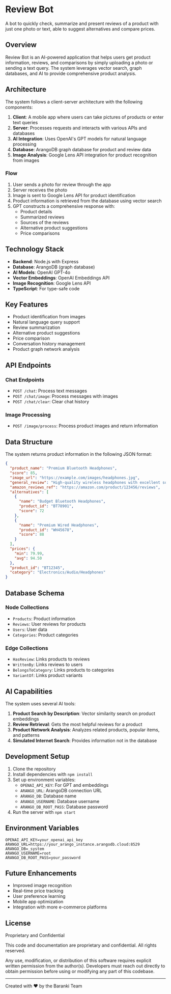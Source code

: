 # Review Bot

A bot to quickly check, summarize and present reviews of a product with just one photo or text, able to suggest alternatives and compare prices.

## Overview

Review Bot is an AI-powered application that helps users get product information, reviews, and comparisons by simply uploading a photo or sending a text query. The system leverages vector search, graph databases, and AI to provide comprehensive product analysis.

## Architecture

The system follows a client-server architecture with the following components:

1. **Client**: A mobile app where users can take pictures of products or enter text queries
2. **Server**: Processes requests and interacts with various APIs and databases
3. **AI Integration**: Uses OpenAI's GPT models for natural language processing
4. **Database**: ArangoDB graph database for product and review data
5. **Image Analysis**: Google Lens API integration for product recognition from images

### Flow

1. User sends a photo for review through the app
2. Server receives the photo
3. Image is sent to Google Lens API for product identification
4. Product information is retrieved from the database using vector search
5. GPT constructs a comprehensive response with:
   - Product details
   - Summarized reviews
   - Sources of the reviews
   - Alternative product suggestions
   - Price comparisons

## Technology Stack

- **Backend**: Node.js with Express
- **Database**: ArangoDB (graph database)
- **AI Models**: OpenAI GPT-4o
- **Vector Embeddings**: OpenAI Embeddings API
- **Image Recognition**: Google Lens API
- **TypeScript**: For type-safe code

## Key Features

- Product identification from images
- Natural language query support
- Review summarization
- Alternative product suggestions
- Price comparison
- Conversation history management
- Product graph network analysis

## API Endpoints

### Chat Endpoints

- `POST /chat`: Process text messages
- `POST /chat/image`: Process messages with images
- `POST /chat/clear`: Clear chat history

### Image Processing

- `POST /image/process`: Process product images and return information

## Data Structure

The system returns product information in the following JSON format:

```json
{
  "product_name": "Premium Bluetooth Headphones",
  "score": 85,
  "image_url": "https://example.com/images/headphones.jpg",
  "general_review": "High-quality wireless headphones with excellent sound quality and comfortable fit. Battery life could be improved.",
  "amazon_reviews_ref": "https://amazon.com/product/123456/reviews",
  "alternatives": [
    {
      "name": "Budget Bluetooth Headphones",
      "product_id": "BT78901",
      "score": 72
    },
    {
      "name": "Premium Wired Headphones",
      "product_id": "WH45678",
      "score": 88
    }
  ],
  "prices": {
    "min": 79.99,
    "avg": 94.50
  },
  "product_id": "BT12345",
  "category": "Electronics/Audio/Headphones"
}
```

## Database Schema

### Node Collections

- `Products`: Product information
- `Reviews`: User reviews for products
- `Users`: User data
- `Categories`: Product categories

### Edge Collections

- `HasReview`: Links products to reviews
- `WrittenBy`: Links reviews to users
- `BelongsToCategory`: Links products to categories
- `VariantOf`: Links product variants

## AI Capabilities

The system uses several AI tools:

1. **Product Search by Description**: Vector similarity search on product embeddings
2. **Review Retrieval**: Gets the most helpful reviews for a product
3. **Product Network Analysis**: Analyzes related products, popular items, and patterns
4. **Simulated Internet Search**: Provides information not in the database

## Development Setup

1. Clone the repository
2. Install dependencies with `npm install`
3. Set up environment variables:
   - `OPENAI_API_KEY`: For GPT and embeddings
   - `ARANGO_URL`: ArangoDB connection URL
   - `ARANGO_DB`: Database name
   - `ARANGO_USERNAME`: Database username
   - `ARANGO_DB_ROOT_PASS`: Database password
4. Run the server with `npm start`

## Environment Variables

```plaintext
OPENAI_API_KEY=your_openai_api_key
ARANGO_URL=https://your_arango_instance.arangodb.cloud:8529
ARANGO_DB=_system
ARANGO_USERNAME=root
ARANGO_DB_ROOT_PASS=your_password
```

## Future Enhancements

- Improved image recognition
- Real-time price tracking
- User preference learning
- Mobile app optimization
- Integration with more e-commerce platforms

## License

Proprietary and Confidential

This code and documentation are proprietary and confidential. All rights reserved.

Any use, modification, or distribution of this software requires explicit written permission from the author(s). Developers must reach out directly to obtain permission before using or modifying any part of this codebase.

---

Created with ❤️ by the Baranki Team
